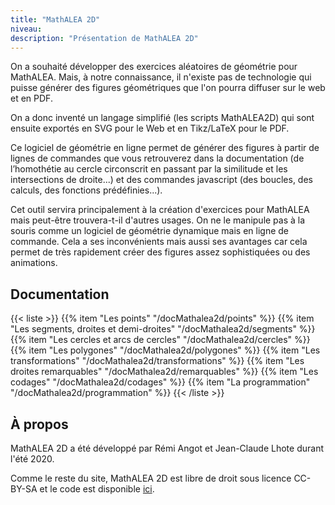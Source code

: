 ```yaml
---
title: "MathALEA 2D"
niveau:
description: "Présentation de MathALEA 2D"
---
```


On a souhaité développer des exercices aléatoires de géométrie pour MathALEA. Mais, à notre connaissance, il n'existe pas de technologie qui puisse générer des figures géométriques que l'on pourra diffuser sur le web et en PDF.

On a donc inventé un langage simplifié (les scripts MathALEA2D) qui sont ensuite exportés en SVG pour le Web et en Tikz/LaTeX pour le PDF.

Ce logiciel de géométrie en ligne permet de générer des figures à partir de lignes de commandes que vous retrouverez dans la documentation (de l’homothétie au cercle circonscrit en passant par la similitude et les intersections de droite...) et des commandes javascript (des boucles, des calculs, des fonctions prédéfinies...).

Cet outil servira principalement à la création d'exercices pour MathALEA mais peut-être trouvera-t-il d'autres usages. On ne le manipule pas à la souris comme un logiciel de géométrie dynamique mais en ligne de commande. Cela a ses inconvénients mais aussi ses avantages car cela permet de très rapidement créer des figures assez sophistiquées ou des animations.

<div class="ui hidden divider"></div>

<h2 class="ui horizontal divider header">Documentation</h2>

<div class="ui hidden divider"></div>

{{< liste >}}
  	{{% item "Les points" "/docMathalea2d/points" %}}
  	{{% item "Les segments, droites et demi-droites" "/docMathalea2d/segments" %}}
	{{% item "Les cercles et arcs de cercles" "/docMathalea2d/cercles" %}}
	{{% item "Les polygones" "/docMathalea2d/polygones" %}}
	{{% item "Les transformations" "/docMathalea2d/transformations" %}}
  	{{% item "Les droites remarquables" "/docMathalea2d/remarquables" %}}
  	{{% item "Les codages" "/docMathalea2d/codages" %}}
  	{{% item "La programmation" "/docMathalea2d/programmation" %}}
{{< /liste >}}

<div class="ui hidden divider"></div>

<h2 class="ui horizontal divider header">À propos</h2>

<div class="ui hidden divider"></div>

MathALEA 2D a été développé par Rémi Angot et Jean-Claude Lhote durant l'été 2020.

Comme le reste du site, MathALEA 2D est libre de droit sous licence CC-BY-SA et le code est disponible [ici](https://github.com/remiangot/MathALEA/blob/master/include/mathalea2d.js).
            